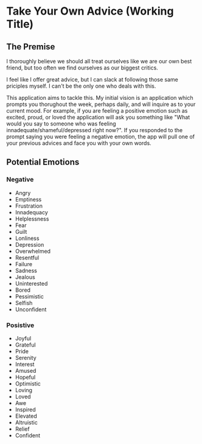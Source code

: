 # Take Your Own Advice (Working Title)

## The Premise

I thoroughly believe we should all treat ourselves like we are our own best friend, but too often we find ourselves as our biggest critics.

I feel like I offer great advice, but I can slack at following those same priciples myself. I can't be the only one who deals with this.

This application aims to tackle this. My initial vision is an application which prompts you thorughout the week, perhaps daily, and will inquire as to your current mood. For example, if you are feeling a positive emotion such as excited, proud, or loved the application will ask you something like "What would you say to someone who was feeling innadequate/shameful/depressed right now?". If you responded to the prompt saying you were feeling a negative emotion, the app will pull one of your previous advices and face you with your own words.


## Potential Emotions

### Negative
 - Angry
 - Emptiness
 - Frustration
 - Innadequacy
 - Helplessness
 - Fear
 - Guilt
 - Lonliness
 - Depression
 - Overwhelmed
 - Resentful
 - Failure
 - Sadness
 - Jealous
 - Uninterested
 - Bored
 - Pessimistic
 - Selfish
 - Unconfident

### Posistive
 - Joyful
 - Grateful
 - Pride
 - Serenity
 - Interest
 - Amused
 - Hopeful
 - Optimistic
 - Loving
 - Loved
 - Awe
 - Inspired
 - Elevated
 - Altruistic
 - Relief
 - Confident